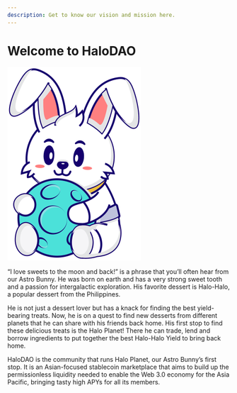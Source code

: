 ```yaml
---
description: Get to know our vision and mission here.
---
```


# Welcome to HaloDAO

![Astro Bunny](.gitbook/assets/halodao_mascot_sitting.png)

“I love sweets to the moon and back!” is a phrase that you’ll often hear from our Astro Bunny. He was born on earth and has a very strong sweet tooth and a passion for intergalactic exploration. His favorite dessert is Halo-Halo, a popular dessert from the Philippines. 

He is not just a dessert lover but has a knack for finding the best yield-bearing treats. Now, he is on a quest to find new desserts from different planets that he can share with his friends back home. His first stop to find these delicious treats is the Halo Planet! There he can trade, lend and borrow ingredients to put together the best Halo-Halo Yield to bring back home.

HaloDAO is the community that runs Halo Planet, our Astro Bunny’s first stop. It is an Asian-focused stablecoin marketplace that aims to build up the permissionless liquidity needed to enable the Web 3.0 economy for the Asia Pacific, bringing tasty high APYs for all its members.  
  


